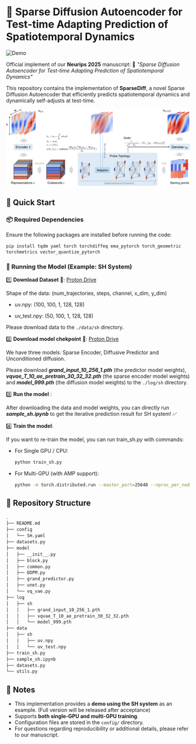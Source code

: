 # 🌠 Sparse Diffusion Autoencoder for Test-time Adapting Prediction of Spatiotemporal Dynamics

![Demo](assets/comparison.gif)

Official implement of our **Neurips 2025** manuscript: 📄 *"Sparse Diffusion Autoencoder for Test-time Adapting Prediction of Spatiotemporal Dynamics"*

This repository contains the implementation of **SparseDiff**, a novel Sparse Diffusion Autoencoder that efficiently predicts spatiotemporal dynamics and dynamically self-adjusts at test-time.

![image](assets/SparseDiff.png)




## 🚀 Quick Start

### 📦 Required Dependencies

Ensure the following packages are installed before running the code:

```
pip install tqdm yaml torch torchdiffeq ema_pytorch torch_geometric torchmetrics vector_quantize_pytorch
```





### 🏃 Running the Model (Example: SH System)

1️⃣ **Download Dataset** 📂: [Proton Drive](https://drive.proton.me/urls/N82NDP08F0#8tnsb0S120iT)

Shape of the data:  (num_trajectories, steps, channel, x_dim, y_dim)

- uv.npy: (100, 100, 1, 128, 128)

- uv_test.npy: (50, 100, 1, 128, 128)

Please download data to the `./data/sh` directory. 

2️⃣ **Download model chekpoint** 📂: [Proton Drive](https://drive.proton.me/urls/N82NDP08F0#8tnsb0S120iT)

We have three models: Sparse Encoder, Diffusive Predictor and Unconditioned diffusion.

Please download ***grand_input_10_256_1.pth*** (the predictor model weights), ***vqvae_T_10_ae_pretrain_30_32_32.pth*** (the sparse encoder model weights) and ***model_999.pth*** (the diffusion model weights) to the `./log/sh` directory. 

3️⃣ **Run the model** :

After downloading the data and model weights, you can directly run ***sample_sh.ipynb*** to get the iterative prediction result for SH system! ✅


4️⃣ **Train the model**:

If you want to re-train the model, you can run train_sh.py with commands:

- For Single GPU / CPU:

  ```sh
  python train_sh.py
  ```

- For Multi-GPU (with AMP support):

  ```sh
  python -m torch.distributed.run --master_port=25640 --nproc_per_node=8 train_sh.py --use_amp --multi_gpu --system sh
  ```





## 📁 Repository Structure

```sh
.
├── README.md
├── config
│   └── SH.yaml
├── datasets.py
├── model
│   ├── __init__.py
│   ├── block.py
│   ├── common.py
│   ├── DDPM.py
│   ├── grand_predictor.py
│   ├── unet.py
│   └── vq_vae.py
├── log
│   ├── sh
│   │   ├── grand_input_10_256_1.pth
│   │   ├── vqvae_T_10_ae_pretrain_30_32_32.pth
│   │   └── model_999.pth 
├── data
│   ├── sh
│   │   ├── uv.npy
│   │   └── uv_test.npy
├── train_sh.py
├── sample_sh.ipynb
├── datasets.py
└── utils.py
```





## 📌 Notes

- This implementation provides a **demo using the SH system** as an example. (Full version will be released after acceptance)
- Supports **both single-GPU and multi-GPU training**.
- Configuration files are stored in the `config/` directory.
- For questions regarding reproducibility or additional details, please refer to our manuscript.
